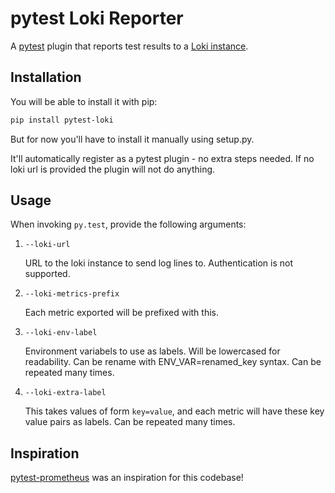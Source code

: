 # pytest Loki Reporter

A [pytest](https://docs.pytest.org/en/latest/) plugin that reports test results
to a [Loki instance](https://github.com/grafana/loki).

## Installation

You will be able to install it with pip:

```bash
pip install pytest-loki
```

But for now you'll have to install it manually using setup.py.

It'll automatically register as a pytest plugin - no extra steps needed. If no loki url is provided 
the plugin will not do anything.

## Usage

When invoking `py.test`, provide the following arguments:

1. `--loki-url`

   URL to the loki instance to send log lines to. Authentication is not supported.

2. `--loki-metrics-prefix`

   Each metric exported will be prefixed with this.

3. `--loki-env-label`

   Environment variabels to use as labels. Will be lowercased for readability.
   Can be rename with ENV_VAR=renamed_key syntax. Can be repeated many times.

3. `--loki-extra-label`

   This takes values of form `key=value`, and each metric will have these key
   value pairs as labels. Can be repeated many times.


## Inspiration

[pytest-prometheus](https://github.com/yuvipanda/pytest-prometheus) was an inspiration for
this codebase!
